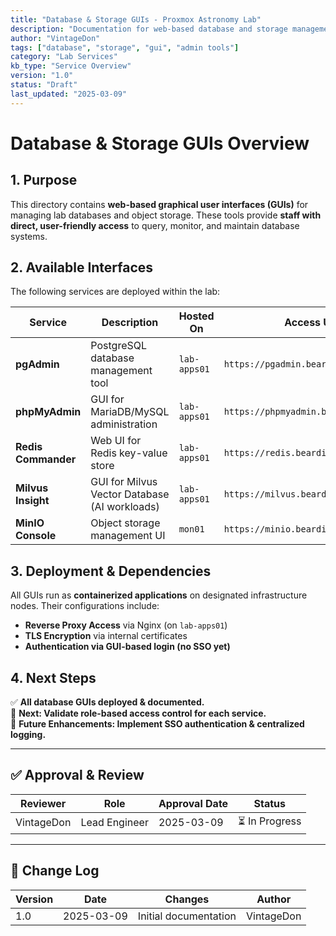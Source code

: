 ```yaml
---
title: "Database & Storage GUIs - Proxmox Astronomy Lab"
description: "Documentation for web-based database and storage management interfaces."
author: "VintageDon"
tags: ["database", "storage", "gui", "admin tools"]
category: "Lab Services"
kb_type: "Service Overview"
version: "1.0"
status: "Draft"
last_updated: "2025-03-09"
---
```


# **Database & Storage GUIs Overview**

## **1. Purpose**

This directory contains **web-based graphical user interfaces (GUIs)** for managing lab databases and object storage. These tools provide **staff with direct, user-friendly access** to query, monitor, and maintain database systems.

## **2. Available Interfaces**

The following services are deployed within the lab:

| **Service**          | **Description**                                      | **Hosted On**    | **Access URL**                 |
|----------------------|--------------------------------------------------|-----------------|---------------------------------|
| **pgAdmin**         | PostgreSQL database management tool             | `lab-apps01`     | `https://pgadmin.beardinthe.cloud`     |
| **phpMyAdmin**      | GUI for MariaDB/MySQL administration            | `lab-apps01`     | `https://phpmyadmin.beardinthe.cloud`  |
| **Redis Commander** | Web UI for Redis key-value store                 | `lab-apps01`     | `https://redis.beardinthe.cloud`       |
| **Milvus Insight**  | GUI for Milvus Vector Database (AI workloads)    | `lab-apps01`     | `https://milvus.beardinthe.cloud`      |
| **MinIO Console**   | Object storage management UI                     | `mon01`          | `https://minio.beardinthe.cloud`       |

## **3. Deployment & Dependencies**

All GUIs run as **containerized applications** on designated infrastructure nodes. Their configurations include:

- **Reverse Proxy Access** via Nginx (on `lab-apps01`)
- **TLS Encryption** via internal certificates
- **Authentication via GUI-based login (no SSO yet)**

## **4. Next Steps**

✅ **All database GUIs deployed & documented.**  
📌 **Next: Validate role-based access control for each service.**  
📌 **Future Enhancements: Implement SSO authentication & centralized logging.**  

---

## **✅ Approval & Review**

| **Reviewer** | **Role** | **Approval Date** | **Status** |
|-------------|---------|------------------|------------|
| VintageDon | Lead Engineer | 2025-03-09 | ⏳ In Progress |

---

## **📜 Change Log**

| **Version** | **Date** | **Changes** | **Author** |
|------------|---------|-------------|------------|
| 1.0 | 2025-03-09 | Initial documentation | VintageDon |
